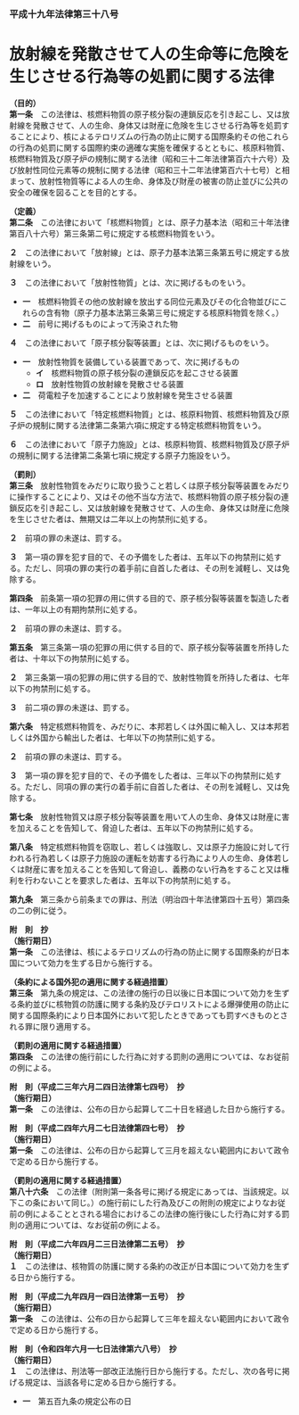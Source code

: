 ### 平成十九年法律第三十八号  
# 放射線を発散させて人の生命等に危険を生じさせる行為等の処罰に関する法律  
  
**（目的）**  
**第一条**　この法律は、核燃料物質の原子核分裂の連鎖反応を引き起こし、又は放射線を発散させて、人の生命、身体又は財産に危険を生じさせる行為等を処罰することにより、核によるテロリズムの行為の防止に関する国際条約その他これらの行為の処罰に関する国際約束の適確な実施を確保するとともに、核原料物質、核燃料物質及び原子炉の規制に関する法律（昭和三十二年法律第百六十六号）及び放射性同位元素等の規制に関する法律（昭和三十二年法律第百六十七号）と相まって、放射性物質等による人の生命、身体及び財産の被害の防止並びに公共の安全の確保を図ることを目的とする。  
  
**（定義）**  
**第二条**　この法律において「核燃料物質」とは、原子力基本法（昭和三十年法律第百八十六号）第三条第二号に規定する核燃料物質をいう。  
  
**２**　この法律において「放射線」とは、原子力基本法第三条第五号に規定する放射線をいう。  
  
**３**　この法律において「放射性物質」とは、次に掲げるものをいう。  
* **一**　核燃料物質その他の放射線を放出する同位元素及びその化合物並びにこれらの含有物（原子力基本法第三条第三号に規定する核原料物質を除く。）  
* **二**　前号に掲げるものによって汚染された物  
  
**４**　この法律において「原子核分裂等装置」とは、次に掲げるものをいう。  
* **一**　放射性物質を装備している装置であって、次に掲げるもの  
	* **イ**　核燃料物質の原子核分裂の連鎖反応を起こさせる装置  
	* **ロ**　放射性物質の放射線を発散させる装置  
* **二**　荷電粒子を加速することにより放射線を発生させる装置  
  
**５**　この法律において「特定核燃料物質」とは、核原料物質、核燃料物質及び原子炉の規制に関する法律第二条第六項に規定する特定核燃料物質をいう。  
  
**６**　この法律において「原子力施設」とは、核原料物質、核燃料物質及び原子炉の規制に関する法律第二条第七項に規定する原子力施設をいう。  
  
**（罰則）**  
**第三条**　放射性物質をみだりに取り扱うこと若しくは原子核分裂等装置をみだりに操作することにより、又はその他不当な方法で、核燃料物質の原子核分裂の連鎖反応を引き起こし、又は放射線を発散させて、人の生命、身体又は財産に危険を生じさせた者は、無期又は二年以上の拘禁刑に処する。  
  
**２**　前項の罪の未遂は、罰する。  
  
**３**　第一項の罪を犯す目的で、その予備をした者は、五年以下の拘禁刑に処する。ただし、同項の罪の実行の着手前に自首した者は、その刑を減軽し、又は免除する。  
  
**第四条**　前条第一項の犯罪の用に供する目的で、原子核分裂等装置を製造した者は、一年以上の有期拘禁刑に処する。  
  
**２**　前項の罪の未遂は、罰する。  
  
**第五条**　第三条第一項の犯罪の用に供する目的で、原子核分裂等装置を所持した者は、十年以下の拘禁刑に処する。  
  
**２**　第三条第一項の犯罪の用に供する目的で、放射性物質を所持した者は、七年以下の拘禁刑に処する。  
  
**３**　前二項の罪の未遂は、罰する。  
  
**第六条**　特定核燃料物質を、みだりに、本邦若しくは外国に輸入し、又は本邦若しくは外国から輸出した者は、七年以下の拘禁刑に処する。  
  
**２**　前項の罪の未遂は、罰する。  
  
**３**　第一項の罪を犯す目的で、その予備をした者は、三年以下の拘禁刑に処する。ただし、同項の罪の実行の着手前に自首した者は、その刑を減軽し、又は免除する。  
  
**第七条**　放射性物質又は原子核分裂等装置を用いて人の生命、身体又は財産に害を加えることを告知して、脅迫した者は、五年以下の拘禁刑に処する。  
  
**第八条**　特定核燃料物質を窃取し、若しくは強取し、又は原子力施設に対して行われる行為若しくは原子力施設の運転を妨害する行為により人の生命、身体若しくは財産に害を加えることを告知して脅迫し、義務のない行為をすること又は権利を行わないことを要求した者は、五年以下の拘禁刑に処する。  
  
**第九条**　第三条から前条までの罪は、刑法（明治四十年法律第四十五号）第四条の二の例に従う。  
  
**附　則　抄**  
**（施行期日）**  
**第一条**　この法律は、核によるテロリズムの行為の防止に関する国際条約が日本国について効力を生ずる日から施行する。  
  
**（条約による国外犯の適用に関する経過措置）**  
**第三条**　第九条の規定は、この法律の施行の日以後に日本国について効力を生ずる条約並びに核物質の防護に関する条約及びテロリストによる爆弾使用の防止に関する国際条約により日本国外において犯したときであっても罰すべきものとされる罪に限り適用する。  
  
**（罰則の適用に関する経過措置）**  
**第四条**　この法律の施行前にした行為に対する罰則の適用については、なお従前の例による。  
  
**附　則（平成二三年六月二四日法律第七四号）　抄**  
**（施行期日）**  
**第一条**　この法律は、公布の日から起算して二十日を経過した日から施行する。  
  
**附　則（平成二四年六月二七日法律第四七号）　抄**  
**（施行期日）**  
**第一条**　この法律は、公布の日から起算して三月を超えない範囲内において政令で定める日から施行する。  
  
**（罰則の適用に関する経過措置）**  
**第八十六条**　この法律（附則第一条各号に掲げる規定にあっては、当該規定。以下この条において同じ。）の施行前にした行為及びこの附則の規定によりなお従前の例によることとされる場合におけるこの法律の施行後にした行為に対する罰則の適用については、なお従前の例による。  
  
**附　則（平成二六年四月二三日法律第二五号）　抄**  
**（施行期日）**  
**１**　この法律は、核物質の防護に関する条約の改正が日本国について効力を生ずる日から施行する。  
  
**附　則（平成二九年四月一四日法律第一五号）　抄**  
**（施行期日）**  
**第一条**　この法律は、公布の日から起算して三年を超えない範囲内において政令で定める日から施行する。  
  
**附　則（令和四年六月一七日法律第六八号）　抄**  
**（施行期日）**  
**１**　この法律は、刑法等一部改正法施行日から施行する。ただし、次の各号に掲げる規定は、当該各号に定める日から施行する。  
* **一**　第五百九条の規定公布の日  
  
